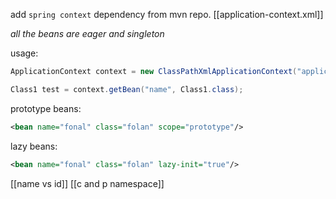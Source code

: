 add `spring context` dependency from mvn repo.
[[application-context.xml]]

*all the beans are eager and singleton*

usage:
```java
ApplicationContext context = new ClassPathXmlApplicationContext("application-context.xml")

Class1 test = context.getBean("name", Class1.class);
```

prototype beans:
```xml
<bean name="fonal" class="folan" scope="prototype"/>
```

lazy beans:
```xml
<bean name="fonal" class="folan" lazy-init="true"/>
```

[[name vs id]]
[[c and p namespace]]